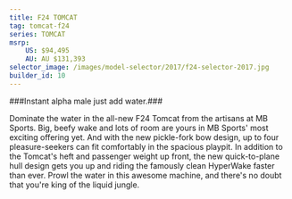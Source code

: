 ```yaml
---
title: F24 TOMCAT
tag: tomcat-f24
series: TOMCAT
msrp: 
    US: $94,495
    AU: AU $131,393
selector_image: /images/model-selector/2017/f24-selector-2017.jpg
builder_id: 10
---
```

###Instant alpha male just add water.###

Dominate the water in the all-new F24 Tomcat from the artisans at MB Sports. Big, beefy wake and lots of room are yours in MB Sports' most exciting offering yet. And with the new pickle-fork bow design, up to four pleasure-seekers can fit comfortably in the spacious playpit. In addition to the Tomcat's heft and passenger weight up front, the new quick-to-plane hull design gets you up and riding the famously clean HyperWake faster than ever. Prowl the water in this awesome machine, and there's no doubt that you're king of the liquid jungle.
